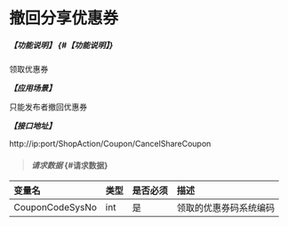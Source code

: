 # 撤回分享优惠券

##### _【功能说明】_ {#【功能说明】}

领取优惠券

_**【应用场景】**_

只能发布者撤回优惠券

_**【接口地址】**_

http://ip:port/ShopAction/Coupon/CancelShareCoupon

> #### _请求数据_ {#请求数据}

| 变量名 | 类型 | 是否必须 | 描述 |
| :--- | :--- | :--- | :--- |
| CouponCodeSysNo | int | 是 | 领取的优惠券码系统编码  |




